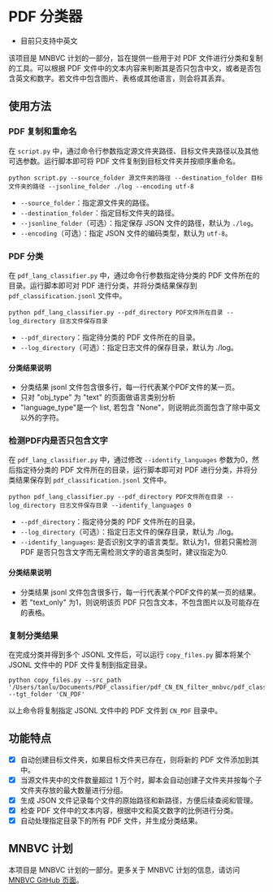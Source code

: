 # PDF 分类器 

- 目前只支持中英文

该项目是 MNBVC 计划的一部分，旨在提供一些用于对 PDF 文件进行分类和复制的工具。可以根据 PDF 文件中的文本内容来判断其是否只包含中文，或者是否包含英文和数字。若文件中包含图片、表格或其他语言，则会将其丢弃。

## 使用方法

### PDF 复制和重命名

在 `script.py` 中，通过命令行参数指定源文件夹路径、目标文件夹路径以及其他可选参数。运行脚本即可将 PDF 文件复制到目标文件夹并按顺序重命名。

```shell
python script.py --source_folder 源文件夹的路径 --destination_folder 目标文件夹的路径 --jsonline_folder ./log --encoding utf-8
```

<!-- python pdf_copy_rename.py --source_folder /Users/tanlu/Documents/PDF_classifier/pdf --destination_folder /Users/tanlu/Documents/PDF_classifier/renamed_pdf --jsonline_folder ./log --encoding utf-8 -->

- `--source_folder`：指定源文件夹的路径。
- `--destination_folder`：指定目标文件夹的路径。
- `--jsonline_folder`（可选）：指定保存 JSON 文件的路径，默认为 `./log`。
- `--encoding`（可选）：指定 JSON 文件的编码类型，默认为 `utf-8`。

### PDF 分类

在 `pdf_lang_classifier.py` 中，通过命令行参数指定待分类的 PDF 文件所在的目录。运行脚本即可对 PDF 进行分类，并将分类结果保存到 `pdf_classification.jsonl` 文件中。

```shell
python pdf_lang_classifier.py --pdf_directory PDF文件所在目录 --log_directory 日志文件保存目录
```
<!-- 全中文的测试：
python pdf_lang_classifier.py --pdf_directory /Users/tanlu/Documents/PDF_classifier/test_pdf/test 
其他测试：
python pdf_lang_classifier.py --pdf_directory /Users/tanlu/Documents/PDF_classifier/test_pdf/0001 -->

- `--pdf_directory`：指定待分类的 PDF 文件所在的目录。
- `--log_directory`（可选）：指定日志文件的保存目录，默认为 ./log。

#### 分类结果说明
- 分类结果 jsonl 文件包含很多行，每一行代表某个PDF文件的某一页。
- 只对 "obj_type" 为 "text" 的页面做语言类别分析
- "language_type"是一个 list, 若包含 "None"，则说明此页面包含了除中英文以外的字符。
  

### 检测PDF内是否只包含文字
在 `pdf_lang_classifier.py` 中，通过修改 `--identify_languages` 参数为0，然后指定待分类的 PDF 文件所在的目录，运行脚本即可对 PDF 进行分类，并将分类结果保存到 `pdf_classification.jsonl` 文件中。

```shell
python pdf_lang_classifier.py --pdf_directory PDF文件所在目录 --log_directory 日志文件保存目录 --identify_languages 0
```

- `--pdf_directory`：指定待分类的 PDF 文件所在的目录。
- `--log_directory`（可选）：指定日志文件的保存目录，默认为 ./log。
- `--identify_languages`: 是否识别文字的语言类型。默认为1，但若只需检测 PDF 是否只包含文字而无需检测文字的语言类型时，建议指定为0.

<!-- python pdf_lang_classifier.py --pdf_directory /Users/tanlu/Documents/PDF_classifier/test_pdf/test --identify_languages 0 -->

#### 分类结果说明
- 分类结果 jsonl 文件包含很多行，每一行代表某个PDF文件的某一页的结果。
- 若 "text_only" 为1，则说明该页 PDF 只包含文本，不包含图片以及可能存在的表格。
  


### 复制分类结果

在完成分类并得到多个 JSONL 文件后，可以运行 `copy_files.py` 脚本将某个 JSONL 文件中的 PDF 文件复制到指定目录。

```shell
python copy_files.py --src_path '/Users/tanlu/Documents/PDF_classifier/pdf_CN_EN_filter_mnbvc/pdf_classification.jsonl' --tgt_folder 'CN_PDF'
```

以上命令将复制指定 JSONL 文件中的 PDF 文件到 `CN_PDF` 目录中。

## 功能特点

- [x] 自动创建目标文件夹，如果目标文件夹已存在，则将新的 PDF 文件添加到其中。
- [x] 当源文件夹中的文件数量超过 1 万个时，脚本会自动创建子文件夹并按每个子文件夹存放的最大数量进行分组。
- [x] 生成 JSON 文件记录每个文件的原始路径和新路径，方便后续查阅和管理。
- [x] 检查 PDF 文件中的文本内容，根据中文和英文数字的比例进行分类。
- [x]  自动处理指定目录下的所有 PDF 文件，并生成分类结果。

## MNBVC 计划

本项目是 MNBVC 计划的一部分。更多关于 MNBVC 计划的信息，请访问 [MNBVC GitHub 页面](https://github.com/esbatmop/MNBVC)。

